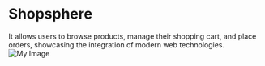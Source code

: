 # Shopsphere
It allows users to browse products, manage their shopping cart, and place orders, showcasing the integration of modern web technologies.
![My Image]((https://github.com/dhanushkorada/Shopsphere/blob/main/Screenshot%202024-10-18%20222735.png))
